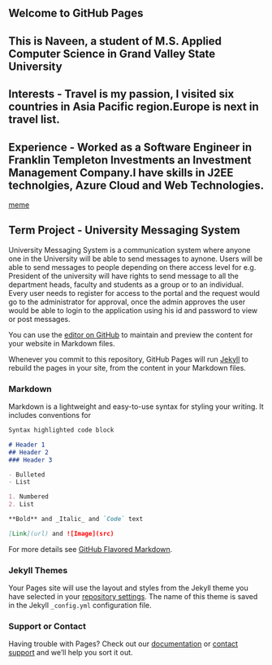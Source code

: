 ## Welcome to GitHub Pages

## This is Naveen, a student of M.S. Applied Computer Science in Grand Valley State University

## Interests - Travel is my passion, I visited six countries in Asia Pacific region.Europe is next in travel list.

## Experience - Worked as a Software Engineer in Franklin Templeton Investments an Investment Management Company.I have skills in J2EE technolgies, Azure Cloud and Web Technologies. 


[meme](http://www.quickmeme.com/meme/3ozepj)


## Term Project - University Messaging System 
   University Messaging System is a communication system where anyone one in the University will be able to send messages to aynone.
   Users will be able to send messages to people depending on there access level for e.g. President of the university will have rights
   to send message to all the department heads, faculty and students as a group or to an individual. Every user needs to register for 
   access to the portal and the request would go to the administrator for approval, once the admin approves the user would be able to 
   login to the application using his id and password to view or post messages.

You can use the [editor on GitHub](https://github.com/naveenlalam/naveenlalam.github.io/edit/main/README.md) to maintain and preview the content for your website in Markdown files.

Whenever you commit to this repository, GitHub Pages will run [Jekyll](https://jekyllrb.com/) to rebuild the pages in your site, from the content in your Markdown files.

### Markdown

Markdown is a lightweight and easy-to-use syntax for styling your writing. It includes conventions for

```markdown
Syntax highlighted code block

# Header 1
## Header 2
### Header 3

- Bulleted
- List

1. Numbered
2. List

**Bold** and _Italic_ and `Code` text

[Link](url) and ![Image](src)
```

For more details see [GitHub Flavored Markdown](https://guides.github.com/features/mastering-markdown/).

### Jekyll Themes

Your Pages site will use the layout and styles from the Jekyll theme you have selected in your [repository settings](https://github.com/naveenlalam/naveenlalam.github.io/settings/pages). The name of this theme is saved in the Jekyll `_config.yml` configuration file.

### Support or Contact

Having trouble with Pages? Check out our [documentation](https://docs.github.com/categories/github-pages-basics/) or [contact support](https://support.github.com/contact) and we’ll help you sort it out.
